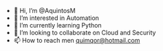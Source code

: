 - 👋 Hi, I’m @AquintosM
- 👀 I’m interested in Automation
- 🌱 I’m currently learning Python
- 💞️ I’m looking to collaborate on Cloud and Security
- 📫 How to reach men quimqor@hotmail.com

<!---
AquintosM/AquintosM is a ✨ special ✨ repository because its `README.md` (this file) appears on your GitHub profile.
You can click the Preview link to take a look at your changes.
--->
